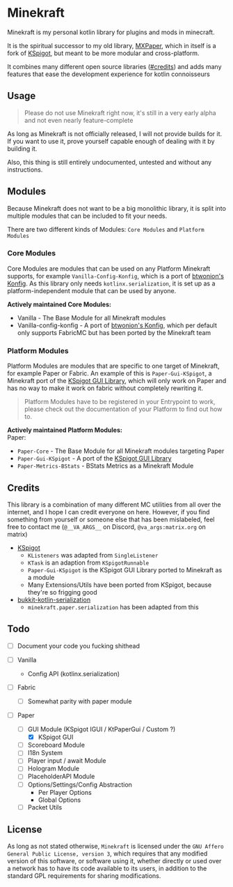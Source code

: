 # Minekraft

Minekraft is my personal kotlin library for plugins and mods in minecraft.

It is the spiritual successor to my old library, [MXPaper](https://github.com/maxbossing/mxpaper), which in itself 
is a fork of [KSpigot](https://github.com/jakobkmar/kspigot), but meant to be more modular and cross-platform.

It combines many different open source libraries ([#credits](#credits)) and adds many features that ease the 
development experience for kotlin connoisseurs 

## Usage
> Please do not use Minekraft right now, it's still in a very early alpha and not even nearly feature-complete

As long as Minekraft is not officially released, I will not provide builds for it. If you want to use it,
prove yourself capable enough of dealing with it by building it.

Also, this thing is still entirely undocumented, untested and without any instructions. 

## Modules
Because Minekraft does not want to be a big monolithic library, it is split into multiple modules that can be included 
to fit your needs. 

There are two different kinds of Modules: `Core Modules` and `Platform Modules`

### Core Modules
Core Modules are modules that can be used on any Platform Minekraft supports, for example `Vanilla-Config-Konfig`, which 
is a port of [btwonion's Konfig](https://github.com/btwonion/konfig). As this library only needs `kotlinx.serialization`,
it is set up as a platform-independent module that can be used by anyone.

**Actively maintained Core Modules:**
- Vanilla - The Base Module for all Minekraft modules
- Vanilla-config-konfig - A port of [btwonion's Konfig](https://github.com/btwonion/konfig), which per default only 
supports FabricMC but has been ported by the Minekraft team

### Platform Modules
Platform Modules are modules that are specific to one target of Minekraft, for example Paper or Fabric. An example of 
this is `Paper-Gui-KSpigot`, a Minekraft port of the [KSpigot GUI Library](https://github.com/jakobkmar/kspigot), which 
will only work on Paper and has no way to make it work on fabric without completely rewriting it.

> Platform Modules have to be registered in your Entrypoint to work, please check out the documentation of your Platform 
> to find out how to.

**Actively maintained Platform Modules:**  
Paper:
- `Paper-Core` - The Base Module for all Minekraft modules targeting Paper
- `Paper-Gui-KSpigot` - A port of the [KSpigot GUI Library](https://github.com/jakobkmar/kspigot)
- `Paper-Metrics-BStats` - BStats Metrics as a Minekraft Module

## Credits
This library is a combination of many different MC utilities from all over the internet, and I hope I can credit
everyone on here. However, if you find something from yourself or someone else that has been mislabeled, feel free
to contact me (`@__VA_ARGS__` on Discord, `@va_args:matrix.org` on matrix)

- [KSpigot](https://github.com/jakobkmar/kspigot) 
  - `KListeners` was adapted from `SingleListener`
  - `KTask` is an adaption from `KSpigotRunnable`
  - `Paper-Gui-KSpigot` is the KSpigot GUI Library ported to Minekraft as a module
  - Many Extensions/Utils have been ported from KSpigot, because they're so frigging good
- [bukkit-kotlin-serialization](https://github.com/typst-io/bukkit-kotlin-serialization)
  - `minekraft.paper.serialization` has been adapted from this

## Todo

- [ ] Document your code you fucking shithead 

- [ ] Vanilla
  - Config API (kotlinx.serialization)
- [ ] Fabric 
  - [ ] Somewhat parity with paper module
- [ ] Paper
  - [ ] GUI Module (KSpigot IGUI / KtPaperGui / Custom ?)
    - [x] KSpigot GUI
  - [ ] Scoreboard Module
  - [ ] I18n System
  - [ ] Player input / await Module
  - [ ] Hologram Module
  - [ ] PlaceholderAPI Module
  - [ ] Options/Settings/Config Abstraction 
    - Per Player Options
    - Global Options
  - [ ] Packet Utils

## License
As long as not stated otherwise, `Minekraft` is licensed under the `GNU Affero General Public License, version 3`,
which requires that any modified version of this software, or software using it, whether directly or used over a 
network has to have its code available to its users, in addition to the standard GPL requirements for sharing
modifications. 